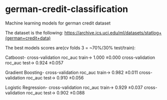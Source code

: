 # german-credit-classification
Machine learning models for german credit dataset

The dataset is the following:
https://archive.ics.uci.edu/ml/datasets/statlog+(german+credit+data)

The best models scores are(cv folds 3 = ~70%/30% test/train):

Catboost-
cross-validation roc_auc train→ 1.000 ±0.000
cross-validation roc_auc test→ 0.924 ±0.057

Gradient Boosting-
cross-validation roc_auc train→ 0.982 ±0.011
cross-validation roc_auc test→ 0.910 ±0.056

Logistic Regression-
cross-validation roc_auc train→ 0.929 ±0.037
cross-validation roc_auc test→ 0.902 ±0.088
